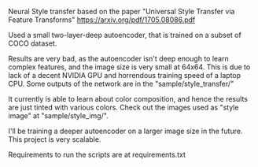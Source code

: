 Neural Style transfer based on the paper "Universal Style Transfer via Feature Transforms" https://arxiv.org/pdf/1705.08086.pdf


Used a small two-layer-deep autoencoder, that is trained on a subset of COCO dataset.

Results are very bad, as the autoencoder isn't deep enough to learn complex features, and the image size is very small at 64x64. This is due to lack of a decent NVIDIA GPU and horrendous training speed of a laptop CPU. Some outputs of the network are in the "sample/style_transfer/"

It currently is able to learn about color composition, and hence the results are just tinted with various colors. Check out the images used as "style image" at "sample/style_img/".

I'll be training a deeper autoencoder on a larger image size in the future. This project is very scalable.

Requirements to run the scripts are at requirements.txt
